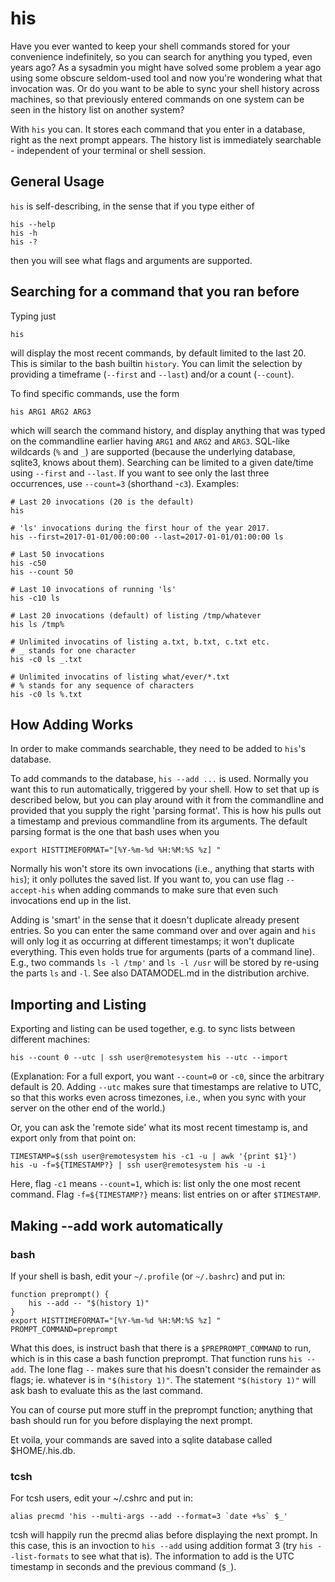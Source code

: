 # his

Have you ever wanted to keep your shell commands stored for your convenience
indefinitely, so you can search for anything you typed, even years ago? As a
sysadmin you might have solved some problem a year ago using some obscure
seldom-used tool and now you're wondering what that invocation was. Or do you
want to be able to sync your shell history across machines, so that previously
entered commands on one system can be seen in the history list on another
system?

With `his` you can. It stores each command that you enter in a database, right
as the next prompt appears. The history list is immediately searchable -
independent of your terminal or shell session.

## General Usage

`his` is self-describing, in the sense that if you type either of

``` shell
his --help
his -h
his -?
```

then you will see what flags and arguments are supported.

## Searching for a command that you ran before

Typing just

``` shell
his
```

will display the most recent commands, by default limited to the last 20. This
is similar to the bash builtin `history`. You can limit the selection by
providing a timeframe (`--first` and `--last`) and/or a count (`--count`).

To find specific commands, use the form

``` shell
his ARG1 ARG2 ARG3
```

which will search the command history, and display anything that was typed
on the commandline earlier having `ARG1` and `ARG2` and `ARG3`. SQL-like
wildcards (`%` and `_`) are supported (because the underlying database,
sqlite3, knows about them). Searching can be limited to a given date/time
using `--first` and `--last`. If you want to see only the last three
occurrences, use `--count=3` (shorthand -`c3`). Examples:

``` shell
# Last 20 invocations (20 is the default)
his

# 'ls' invocations during the first hour of the year 2017.
his --first=2017-01-01/00:00:00 --last=2017-01-01/01:00:00 ls

# Last 50 invocations
his -c50
his --count 50

# Last 10 invocations of running 'ls'
his -c10 ls

# Last 20 invocations (default) of listing /tmp/whatever
his ls /tmp%

# Unlimited invocatins of listing a.txt, b.txt, c.txt etc.
# _ stands for one character
his -c0 ls _.txt

# Unlimited invocatins of listing what/ever/*.txt
# % stands for any sequence of characters
his -c0 ls %.txt
```

## How Adding Works

In order to make commands searchable, they need to be added to `his`'s database.

To add commands to the database, `his --add ...` is used. Normally you want
this to run automatically, triggered by your shell. How to set that up is
described below, but you can play around with it from the commandline and
provided that you supply the right 'parsing format'. This is how his pulls out
a timestamp and previous commandline from its arguments. The default parsing
format is the one that bash uses when you

``` shell
export HISTTIMEFORMAT="[%Y-%m-%d %H:%M:%S %z] "
```

Normally his won't store its own invocations (i.e., anything that starts with
`his`); it only pollutes the saved list. If you want to, you can use flag
`--accept-his` when adding commands to make sure that even such invocations end
up in the list.

Adding is 'smart' in the sense that it doesn't duplicate already present
entries. So you can enter the same command over and over again and `his` will
only log it as occurring at different timestamps; it won't duplicate
everything. This even holds true for arguments (parts of a command line). E.g.,
two commands `ls -l /tmp'` and `ls -l /usr` will be stored by re-using the
parts `ls` and `-l`. See also DATAMODEL.md in the distribution archive.

## Importing and Listing

Exporting and listing can be used together, e.g. to sync lists between
different machines:

``` shell
his --count 0 --utc | ssh user@remotesystem his --utc --import
```

(Explanation: For a full export, you want `--count=0` or `-c0`, since the
arbitrary default is 20. Adding `--utc` makes sure that timestamps are relative
to UTC, so that this works even across timezones, i.e., when you sync with your
server on the other end of the world.)

Or, you can ask the 'remote side' what its most recent timestamp is, and
export only from that point on:

```shell
TIMESTAMP=$(ssh user@remotesystem his -c1 -u | awk '{print $1}')
his -u -f=${TIMESTAMP?} | ssh user@remotesystem his -u -i
```

Here, flag `-c1` means `--count=1`, which is: list only the one most recent
command. Flag `-f=${TIMESTAMP?}` means: list entries on or after `$TIMESTAMP`.

## Making --add work automatically

### bash

If your shell is bash, edit your `~/.profile` (or `~/.bashrc`) and put in:

``` shell
function preprompt() {
    his --add -- "$(history 1)"
}
export HISTTIMEFORMAT="[%Y-%m-%d %H:%M:%S %z] "
PROMPT_COMMAND=preprompt
```

What this does, is instruct bash that there is a `$PREPROMPT_COMMAND` to run,
which is in this case a bash function preprompt. That function runs `his
--add`. The lone flag `--` makes sure that his doesn't consider the remainder
as flags; ie. whatever is in `"$(history 1)"`. The statement `"$(history 1)"`
will ask bash to evaluate this as the last command.

You can of course put more stuff in the preprompt function; anything
that bash should run for you before displaying the next prompt.

Et voila, your commands are saved into a sqlite database called
$HOME/.his.db.

### tcsh

For tcsh users, edit your ~/.cshrc and put in:

``` shell
alias precmd 'his --multi-args --add --format=3 `date +%s` $_'
```

tcsh will happily run the precmd alias before displaying the next prompt.
In this case, this is an invoction to `his --add` using addition format 3
(try `his --list-formats` to see what that is). The information to add is
the UTC timestamp in seconds and the previous command (`$_`).
